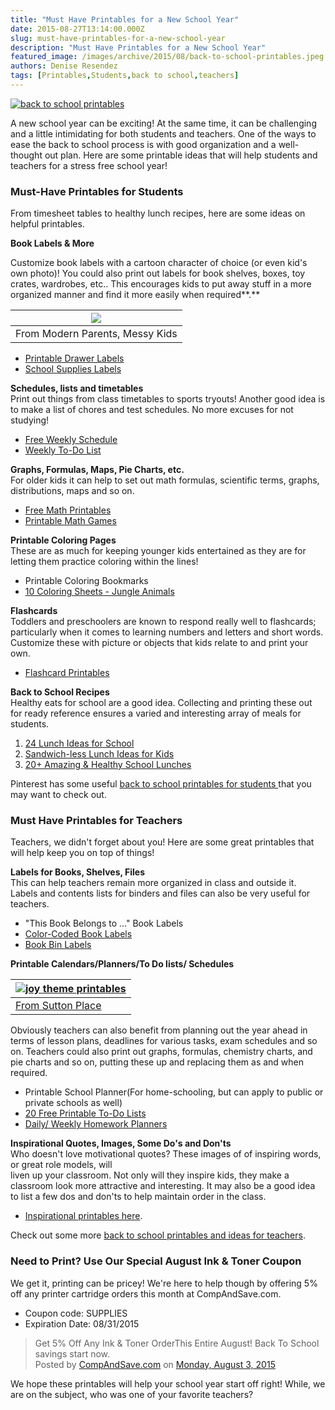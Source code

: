 ```yaml
---
title: "Must Have Printables for a New School Year"
date: 2015-08-27T13:14:00.000Z
slug: must-have-printables-for-a-new-school-year
description: "Must Have Printables for a New School Year"
featured_image: /images/archive/2015/08/back-to-school-printables.jpeg
authors: Denise Resendez
tags: [Printables,Students,back to school,teachers]
---
```


[![back to school printables ](/blog/images/back-to-school-printables.jpeg "Must Have Printables for a New School Year")](/blog/images/back-to-school-printables.jpeg)

A new school year can be exciting! At the same time, it can be challenging and a little intimidating for both students and teachers. One of the ways to ease the back to school process is with good organization and a well-thought out plan. Here are some printable ideas that will help students and teachers for a stress free school year!

### Must-Have Printables for Students 

From timesheet tables to healthy lunch recipes, here are some ideas on helpful printables.

**Book Labels & More**

Customize book labels with a cartoon character of choice (or even kid's own photo)! You could also print out labels for book shelves, boxes, toy crates, wardrobes, etc.. This encourages kids to put away stuff in a more organized manner and find it more easily when required**.** 

| [![](/blog/images/printable-drawer-labels.jpg)](/blog/images/printable-drawer-labels.jpg) |
| ------------------------------------------------------------------------------------ |
| From Modern Parents, Messy Kids                                                      |

* [Printable Drawer Labels](https://modernparentsmessykids.com/free-printable-kids-clothing-organization/)
* [School Supplies Labels](https://moneysavingmom.com/free-homeschool-curriculum-and-resources-list/)

**Schedules, lists and timetables**  
Print out things from class timetables to sports tryouts! Another good idea is to make a list of chores and test schedules. No more excuses for not studying! 

* [Free Weekly Schedule](https://pinchalittlesavealot.blogspot.com/2013/01/free-weekly-schedule.html)
* [Weekly To-Do List](https://www.heytherehome.com/printable-to-do-list-weekly/)

**Graphs, Formulas, Maps, Pie Charts, etc.**  
For older kids it can help to set out math formulas, scientific terms, graphs, distributions, maps and so on.

* [Free Math Printables ](https://www.worksheetfun.com/category/math/fraction/)
* [Printable Math Games ](https://www.freehomeschooldeals.com/free-printable-math-games/)

**Printable Coloring Pages**  
These are as much for keeping younger kids entertained as they are for letting them practice coloring within the lines!

* Printable Coloring Bookmarks
* [10 Coloring Sheets - Jungle Animals ](https://www.123homeschool4me.com/coloring-sheets-jungle-animals%5F12/)

**Flashcards**   
Toddlers and preschoolers are known to respond really well to flashcards; particularly when it comes to learning numbers and letters and short words. Customize these with picture or objects that kids relate to and print your own.

* [Flashcard Printables ](https://freeprettyprintables.com/flashcard-printables/)

**Back to School Recipes**  
Healthy eats for school are a good idea. Collecting and printing these out for ready reference ensures a varied and interesting array of meals for students.

1. [24 Lunch Ideas for School ](https://funlearninglife.com/2014/08/24-lunch-ideas-for-school-plus-the-poweryourlunchbox-pledge-and-contest/)
2. [Sandwich-less Lunch Ideas for Kids ](https://www.thirtyhandmadedays.com/sandwichless-lunch-ideas/)
3. [20+ Amazing & Healthy School Lunches](https://marlameridith.com/20-amazing-back-to-school-lunchbox-recipes/)

Pinterest has some useful [back to school printables for students ](https://www.pinterest.com/search/pins/?q=back%20to%20school%20printables)that you may want to check out.

### 

### Must Have Printables for Teachers

Teachers, we didn't forget about you! Here are some great printables that will help keep you on top of things!

**Labels for Books, Shelves, Files**   
This can help teachers remain more organized in class and outside it. Labels and contents lists for binders and files can also be very useful for teachers.

* "This Book Belongs to ..." Book Labels
* [Color-Coded Book Labels ](https://www.vanillajoy.com/freebie-printable-color-coded-book-labels.html)
* [Book Bin Labels](https://ladybugsteacherfiles.com/2012/10/book-bin-labels-editable-printable.html)

**Printable Calendars/Planners/To Do lists/ Schedules**

| [![joy theme printables ](/blog/images/joy-theme-free-printables.jpg "Free Printables of Motivational Quotes ")](/blog/images/joy-theme-free-printables.jpg) |
| ------------------------------------------------------------------------------------------------------------------------------------------------------- |
| [From Sutton Place](https://www.onsuttonplace.com/inspirational-printables/)                                                                            |

Obviously teachers can also benefit from planning out the year ahead in terms of lesson plans, deadlines for various tasks, exam schedules and so on. Teachers could also print out graphs, formulas, chemistry charts, and pie charts and so on, putting these up and replacing them as and when required.

* Printable School Planner(For home-schooling, but can apply to public or private schools as well)
* [20 Free Printable To-Do Lists ](https://www.brit.co/free-printable-to-do-lists/?utm%5Fcampaign=pinbutton%5Fhover)
* [Daily/ Weekly Homework Planners ](https://ladybugsteacherfiles.com/2013/10/i-homework-this-year-our-dailyweekly.html)

**Inspirational Quotes, Images, Some Do's and Don'ts**   
Who doesn't love motivational quotes? These images of of inspiring words, or great role models, will   
liven up your classroom. Not only will they inspire kids, they make a classroom look more attractive and interesting. It may also be a good idea to list a few dos and don'ts to help maintain order in the class.

* [Inspirational printables here](https://www.onsuttonplace.com/inspirational-printables/).

Check out some more [back to school printables and ideas for teachers](https://www.pinterest.com/gracieknielsen/options-class/). 

### Need to Print? Use Our Special August Ink & Toner Coupon 

We get it, printing can be pricey! We're here to help though by offering 5% off any printer cartridge orders this month at CompAndSave.com.

* Coupon code: SUPPLIES
* Expiration Date: 08/31/2015

> Get 5% Off Any Ink & Toner OrderThis Entire August! Back To School savings start now.  
> Posted by [CompAndSave.com](https://www.facebook.com/compandsave.ink) on [Monday, August 3, 2015](https://www.facebook.com/compandsave.ink)

We hope these printables will help your school year start off right! While, we are on the subject, who was one of your favorite teachers?